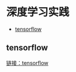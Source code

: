 # 深度学习实践

* [tensorflow](#tensorflow)

## tensorflow
[链接：tensorflow](https://github.com/FangChao1086/machine_learning/tree/master/深度学习/tensorflow)
